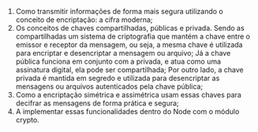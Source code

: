 1. Como transmitir informações de forma mais segura utilizando o conceito de encriptação: a cifra moderna;
2. Os conceitos de chaves compartilhadas, públicas e privada. Sendo as compartilhadas um sistema de criptografia que mantém a chave entre o emissor e receptor da mensagem, ou seja, a mesma chave é utilizada para encriptar e desencriptar a mensagem ou arquivo; Já a chave pública funciona em conjunto com a privada, e atua como uma assinatura digital, ela pode ser compartilhada; Por outro lado, a chave privada é mantida em segredo e utilizada para desencriptar as mensagens ou arquivos autenticados pela chave pública;
3. Como a encriptação simétrica e assimétrica usam essas chaves para decifrar as mensagens de forma prática e segura;
4. A implementar essas funcionalidades dentro do Node com o módulo crypto.